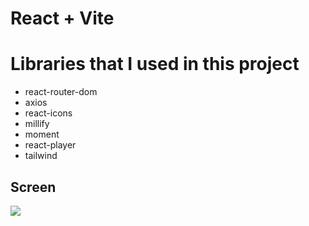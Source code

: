 # React + Vite

# Libraries that I used in this project

- react-router-dom
- axios
- react-icons
- millify
- moment
- react-player
- tailwind

## Screen

![](screen.gif)
